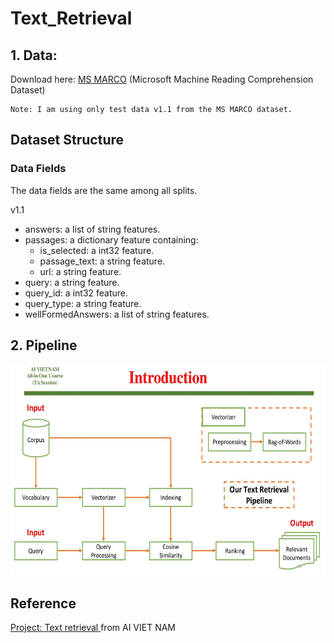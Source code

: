 # Text_Retrieval

## 1. Data: 
Download here: 
<a href="https://huggingface.co/datasets/ms_marco/viewer/v1.1/test">MS MARCO</a> (Microsoft Machine Reading Comprehension Dataset)

```
Note: I am using only test data v1.1 from the MS MARCO dataset.  
```
## Dataset Structure

### Data Fields

The data fields are the same among all splits.

v1.1
*   answers: a list of string features.
*   passages: a dictionary feature containing:
    *   is_selected: a int32 feature.
    *   passage_text: a string feature.
    *   url: a string feature.
*   query: a string feature.
*   query_id: a int32 feature.
*   query_type: a string feature.
*   wellFormedAnswers: a list of string features.

## 2. Pipeline 

<img src = "https://github.com/HieuTran2019/Text_Retrieval/blob/main/Text%20Retrieval%20Pipeline.jpg" width="600" height="338" class="center">



## Reference 

<a href ="https://www.facebook.com/groups/aivietnam.edu.vn/permalink/1723045898153710/">Project: Text retrieval </a> from AI VIET NAM